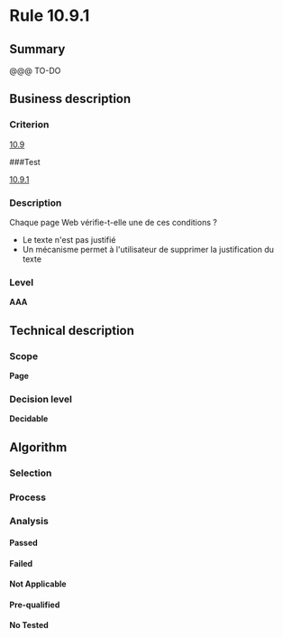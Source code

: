 # Rule 10.9.1

## Summary

@@@ TO-DO

## Business description

### Criterion

[10.9](http://references.modernisation.gouv.fr/referentiel-technique-0#crit-10-9)

###Test

[10.9.1](http://references.modernisation.gouv.fr/referentiel-technique-0#test-10-9-1)

### Description

Chaque page Web v&eacute;rifie-t-elle une de ces conditions ? 
 
 * Le texte n'est pas justifi&eacute; 
 * Un m&eacute;canisme permet &agrave; l'utilisateur de supprimer la justification du texte 


### Level

**AAA**

## Technical description

### Scope

**Page**

### Decision level

**Decidable**

## Algorithm

### Selection

### Process

### Analysis

#### Passed

#### Failed

#### Not Applicable

#### Pre-qualified

#### No Tested 







